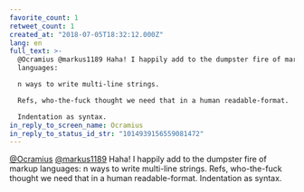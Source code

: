 ```yaml
---
favorite_count: 1
retweet_count: 1
created_at: "2018-07-05T18:32:12.000Z"
lang: en
full_text: >-
  @Ocramius @markus1189 Haha! I happily add to the dumpster fire of markup
  languages:

  n ways to write multi-line strings.

  Refs, who-the-fuck thought we need that in a human readable-format.

  Indentation as syntax.
in_reply_to_screen_name: Ocramius
in_reply_to_status_id_str: "1014939156559081472"
---
```


[@Ocramius](https://twitter.com/Ocramius)
[@markus1189](https://twitter.com/markus1189) Haha! I happily add to the
dumpster fire of markup languages: n ways to write multi-line strings. Refs,
who-the-fuck thought we need that in a human readable-format. Indentation as
syntax.
